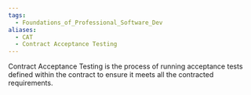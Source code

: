 ```yaml
---
tags:
  - Foundations_of_Professional_Software_Dev
aliases:
  - CAT
  - Contract Acceptance Testing
---
```

Contract Acceptance Testing is the process of running acceptance tests defined within the contract to ensure it meets all the contracted requirements.